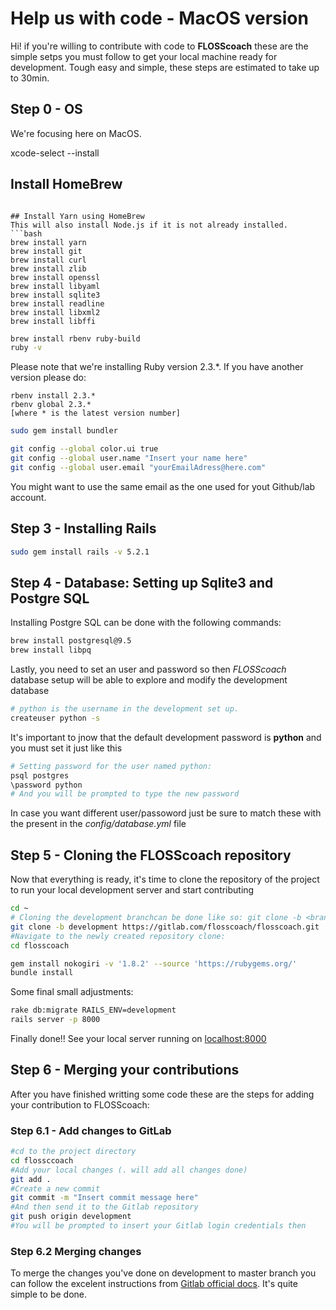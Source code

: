 # Help us with code - MacOS version

Hi! if you're willing to contribute with code to  **FLOSScoach** these are the simple setps you must follow to get your local machine ready for development. Tough easy and simple, these steps are estimated to take up to 30min.

## Step 0 - OS
We're focusing here on MacOS.

xcode-select --install

## Install HomeBrew
```/usr/bin/ruby -e "$(curl -fsSL https://raw.githubusercontent.com/Homebrew/install/master/install)"

## Install Yarn using HomeBrew 
This will also install Node.js if it is not already installed.
```bash
brew install yarn
brew install git
brew install curl
brew install zlib
brew install openssl
brew install libyaml
brew install sqlite3
brew install readline
brew install libxml2
brew install libffi
```

```bash
brew install rbenv ruby-build
ruby -v
```
Please note that we're installing Ruby version 2.3.*. If you have another version please do:

``` 
rbenv install 2.3.*
rbenv global 2.3.*
[where * is the latest version number]

```

```bash
sudo gem install bundler
```

```bash
git config --global color.ui true
git config --global user.name "Insert your name here"
git config --global user.email "yourEmailAdress@here.com"
```
You might want to use the same email as the one used for yout Github/lab account.

## Step 3 - Installing  Rails
```bash
sudo gem install rails -v 5.2.1
```


## Step 4 - Database: Setting up Sqlite3 and Postgre SQL
Installing Postgre SQL can be done with the following commands:
```bash
brew install postgresql@9.5
brew install libpq
```
Lastly, you need to set an user and password so then *FLOSScoach* database setup will be able to explore and modify the development database

```bash
# python is the username in the development set up.
createuser python -s
```
It's important to jnow that the default development password is **python** and you must set it just like this
```bash
# Setting password for the user named python:
psql postgres
\password python
# And you will be prompted to type the new password
```
In case you want different user/passoword just be sure to match these with 
the present in the *config/database.yml* file 

## Step 5 - Cloning the FLOSScoach repository
Now that everything is ready, it's time to clone the repository of the project to run your local development server and start contributing
```bash
cd ~
# Cloning the development branchcan be done like so: git clone -b <branch> <remote_repo>
git clone -b development https://gitlab.com/flosscoach/flosscoach.git
#Navigate to the newly created repository clone:
cd flosscoach
```

```bash
gem install nokogiri -v '1.8.2' --source 'https://rubygems.org/'
bundle install
```

Some final small adjustments:
```bash
rake db:migrate RAILS_ENV=development
rails server -p 8000
```
Finally done!! See your local server running on [localhost:8000](http://localhost:8000)

## Step 6 - Merging your contributions
After you have finished writting some code these are the steps for adding your contribution to FLOSScoach:

### Step 6.1 - Add changes to GitLab
```bash
#cd to the project directory
cd flossccoach
#Add your local changes (. will add all changes done)
git add .
#Create a new commit
git commit -m "Insert commit message here"
#And then send it to the Gitlab repository 
git push origin development
#You will be prompted to insert your Gitlab login credentials then
```
### Step 6.2 Merging changes
To merge the changes you've done on development to master branch you can follow the excelent instructions from [Gitlab official docs](https://docs.gitlab.com/ee/gitlab-basics/add-merge-request.html).
It's quite simple to be done.


